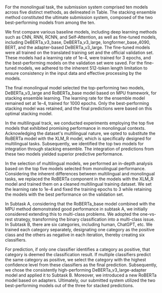For the monolingual task, the submission system comprised ten models across five distinct methods, as delineated in Table. The stacking ensemble method constituted the ultimate submission system, composed of the two best-performing models from among the ten.

We first compare various baseline models, including deep learning methods such as CNN, RNN, RCNN, and Self-Attention, as well as fine-tuned models, including DeBERTa\_v3\_base, DeBERTa\_v3\_large, longformer\_base\_4090, BERT, and the adapter-based DeBERTa\_v3\_large. The fine-tuned models were all trained on the translated training set and the official validation set. These models had a learning rate of 1e-4, were trained for 3 epochs, and the best-performing models on the validation set were saved. For the fine-tuned models, we adhered to the inherent 512-token length limitation to ensure consistency in the input data and effective processing by the models.

The final monolingual model selected the top-performing two models, DeBERTa\_v3\_large and RoBERTa\_base model based on MPU framework, for stacking ensemble learning. The learning rate for the ensemble model remained set at 1e-4, trained for 1000 epochs. Only the best-performing stacking model was retained, and the final predictions were based on this optimal stacking model.

In the multilingual track, we conducted experiments employing the top five models that exhibited promising performance in monolingual contexts. Acknowledging the dataset's multilingual nature, we opted to substitute the RoBERTa model with the XLM\_R model, which is specifically designed for multilingual tasks. Subsequently, we identified the top two models for integration through stacking ensemble. The integration of predictions from these two models yielded superior predictive performance.

In the selection of multilingual models, we performed an in-depth analysis based on the top five models selected from monolingual performance. Considering the inherent differences between multilingual and monolingual tasks, we replaced the RoBERTa component in the models with the XLM\_R model and trained them on a cleaned multilingual training dataset. We set the learning rate to 1e-4 and fixed the training epochs to 3 while retaining the models with the best performance on the validation set.

In Subtask A, considering that the RoBERTa\_base model combined with the MPU method demonstrated good performance in subtask A, we initially considered extending this to multi-class problems. We adopted the one-vs-rest strategy, transforming the binary classification into a multi-class issue. In Subtask B, there are six categories, including human, ChatGPT, etc. We trained each category separately, designating one category as the positive class and the others as negative in each iteration, thereby creating six classifiers. 

For prediction, if only one classifier identifies a category as positive, that category is deemed the classification result. If multiple classifiers predict the same category as positive, we select the category with the highest confidence level from these classifiers as the final prediction. Subsequently, we chose the consistently high-performing DeBERTa\_v3\_large-adapter model and applied it to Subtask B. Moreover, we introduced a new RoBERTa model based on adapters. Ultimately, our submitted system utilized the two best-performing models out of the three for stacked predictions. 

